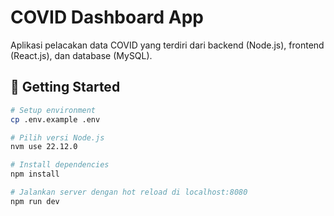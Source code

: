 # COVID Dashboard App

Aplikasi pelacakan data COVID yang terdiri dari backend (Node.js), frontend (React.js), dan database (MySQL).

## 🚀 Getting Started

```bash
# Setup environment
cp .env.example .env

# Pilih versi Node.js
nvm use 22.12.0

# Install dependencies
npm install

# Jalankan server dengan hot reload di localhost:8080
npm run dev